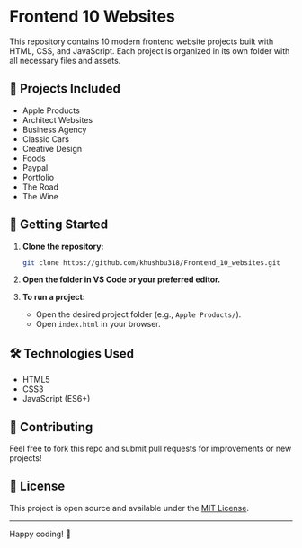 # Frontend 10 Websites

This repository contains 10 modern frontend website projects built with HTML, CSS, and JavaScript. Each project is organized in its own folder with all necessary files and assets.

## 📁 Projects Included

- Apple Products
- Architect Websites
- Business Agency
- Classic Cars
- Creative Design
- Foods
- Paypal
- Portfolio
- The Road
- The Wine

## 🚀 Getting Started

1. **Clone the repository:**
   ```sh
   git clone https://github.com/khushbu318/Frontend_10_websites.git
   ```

2. **Open the folder in VS Code or your preferred editor.**

3. **To run a project:**
   - Open the desired project folder (e.g., `Apple Products/`).
   - Open `index.html` in your browser.

## 🛠️ Technologies Used

- HTML5
- CSS3
- JavaScript (ES6+)

## 🙌 Contributing

Feel free to fork this repo and submit pull requests for improvements or new projects!

## 📄 License

This project is open source and available under the [MIT License](LICENSE).

---

Happy coding! 🚀
